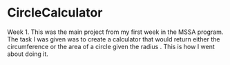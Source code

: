 # CircleCalculator
Week 1. This was the main project from my first week in the MSSA program. The task I was given was to create a calculator that would return either the circumference or the area of a circle given the radius . This is how I went about doing it.
